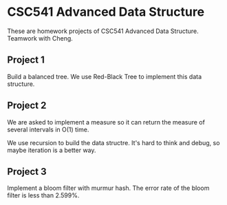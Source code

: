 # CSC541 Advanced Data Structure

These are homework projects of CSC541 Advanced Data Structure. Teamwork with Cheng.

## Project 1

Build a balanced tree. We use Red-Black Tree to implement this data structure.

## Project 2

We are asked to implement a measure so it can return the measure of several intervals in O(1) time. 

We use recursion to build the data structre. It's hard to think and debug, so maybe iteration is a better way.

## Project 3

Implement a bloom filter with murmur hash. The error rate of the bloom filter is less than 2.599%.

